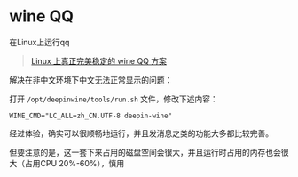 # wine QQ
在Linux上运行qq

> [Linux 上真正完美稳定的 wine QQ 方案](https://linux265.com/news/2674.html)



解决在非中文环境下中文无法正常显示的问题：

打开 `/opt/deepinwine/tools/run.sh` 文件，修改下述内容：

```shell
WINE_CMD="LC_ALL=zh_CN.UTF-8 deepin-wine"
```



经过体验，确实可以很顺畅地运行，并且发消息之类的功能大多都比较完善。

但要注意的是，这一套下来占用的磁盘空间会很大，并且运行时占用的内存也会很大（占用CPU 20%-60%），慎用
